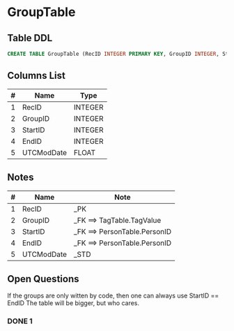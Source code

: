 # GroupTable

## Table DDL

``` SQL
CREATE TABLE GroupTable (RecID INTEGER PRIMARY KEY, GroupID INTEGER, StartID INTEGER, EndID INTEGER, UTCModDate FLOAT );
```

## Columns List

| #   | Name       | Type    |
| --- | ---------- | ------- |
| 1   | RecID      | INTEGER |
| 2   | GroupID    | INTEGER |
| 3   | StartID    | INTEGER |
| 4   | EndID      | INTEGER |
| 5   | UTCModDate | FLOAT   |

## Notes

| #   | Name       | Note                         |
| --- | ---------- | ---------------------------- |
| 1   | RecID      | _PK                          |
| 2   | GroupID    | _FK ==> TagTable.TagValue    |
| 3   | StartID    | _FK ==> PersonTable.PersonID |
| 4   | EndID      | _FK ==> PersonTable.PersonID |
| 5   | UTCModDate | _STD                         |

## Open Questions

If the groups are only witten by code, then one can always use StartID == EndID
The table will be bigger, but who cares.

### DONE 1
